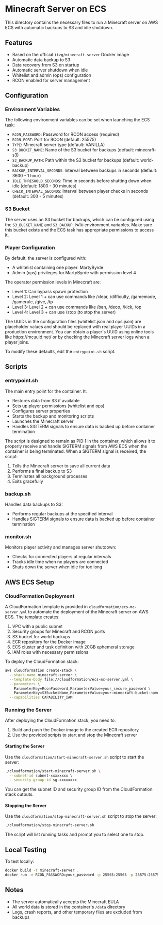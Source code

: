 # Minecraft Server on ECS

This directory contains the necessary files to run a Minecraft server on AWS ECS with automatic backups to S3 and idle shutdown.

## Features

- Based on the official `itzg/minecraft-server` Docker image
- Automatic data backup to S3
- Data recovery from S3 on startup
- Automatic server shutdown when idle
- Whitelist and admin (ops) configuration
- RCON enabled for server management

## Configuration

### Environment Variables

The following environment variables can be set when launching the ECS task:

- `RCON_PASSWORD`: Password for RCON access (required)
- `RCON_PORT`: Port for RCON (default: 25575)
- `TYPE`: Minecraft server type (default: VANILLA)
- `S3_BUCKET_NAME`: Name of the S3 bucket for backups (default: minecraft-s3)
- `S3_BACKUP_PATH`: Path within the S3 bucket for backups (default: world-backup)
- `BACKUP_INTERVAL_SECONDS`: Interval between backups in seconds (default: 3600 - 1 hour)
- `IDLE_THRESHOLD_SECONDS`: Time in seconds before shutting down when idle (default: 1800 - 30 minutes)
- `CHECK_INTERVAL_SECONDS`: Interval between player checks in seconds (default: 300 - 5 minutes)

### S3 Bucket

The server uses an S3 bucket for backups, which can be configured using the `S3_BUCKET_NAME` and `S3_BACKUP_PATH` environment variables. Make sure this bucket exists and the ECS task has appropriate permissions to access it.

### Player Configuration

By default, the server is configured with:
- A whitelist containing one player: MartyByrde
- Admin (ops) privileges for MartyByrde with permission level 4

The operator permission levels in Minecraft are:
- Level 1: Can bypass spawn protection
- Level 2: Level 1 + can use commands like /clear, /difficulty, /gamemode, /gamerule, /give, /tp
- Level 3: Level 2 + can use commands like /ban, /deop, /kick, /op
- Level 4: Level 3 + can use /stop (to stop the server)

The UUIDs in the configuration files (whitelist.json and ops.json) are placeholder values and should be replaced with real player UUIDs in a production environment. You can obtain a player's UUID using online tools like https://mcuuid.net/ or by checking the Minecraft server logs when a player joins.

To modify these defaults, edit the `entrypoint.sh` script.

## Scripts

### entrypoint.sh

The main entry point for the container. It:
- Restores data from S3 if available
- Sets up player permissions (whitelist and ops)
- Configures server properties
- Starts the backup and monitoring scripts
- Launches the Minecraft server
- Handles SIGTERM signals to ensure data is backed up before container termination

The script is designed to remain as PID 1 in the container, which allows it to properly receive and handle SIGTERM signals from AWS ECS when the container is being terminated. When a SIGTERM signal is received, the script:
1. Tells the Minecraft server to save all current data
2. Performs a final backup to S3
3. Terminates all background processes
4. Exits gracefully

### backup.sh

Handles data backups to S3:
- Performs regular backups at the specified interval
- Handles SIGTERM signals to ensure data is backed up before container termination

### monitor.sh

Monitors player activity and manages server shutdown:
- Checks for connected players at regular intervals
- Tracks idle time when no players are connected
- Shuts down the server when idle for too long

## AWS ECS Setup

### CloudFormation Deployment

A CloudFormation template is provided in `cloudformation/ecs-mc-server.yml` to automate the deployment of the Minecraft server on AWS ECS. The template creates:

1. VPC with a public subnet
2. Security groups for Minecraft and RCON ports
3. S3 bucket for world backups
4. ECR repository for the Docker image
5. ECS cluster and task definition with 20GB ephemeral storage
6. IAM roles with necessary permissions

To deploy the CloudFormation stack:

```bash
aws cloudformation create-stack \
  --stack-name minecraft-server \
  --template-body file://cloudformation/ecs-mc-server.yml \
  --parameters \
    ParameterKey=RconPassword,ParameterValue=your_secure_password \
    ParameterKey=S3BucketName,ParameterValue=your-minecraft-bucket-name \
  --capabilities CAPABILITY_IAM
```

### Running the Server

After deploying the CloudFormation stack, you need to:

1. Build and push the Docker image to the created ECR repository
2. Use the provided scripts to start and stop the Minecraft server

#### Starting the Server

Use the `cloudformation/start-minecraft-server.sh` script to start the server:

```bash
./cloudformation/start-minecraft-server.sh \
  --subnet-id subnet-xxxxxxxx \
  --security-group-id sg-xxxxxxxx
```

You can get the subnet ID and security group ID from the CloudFormation stack outputs.

#### Stopping the Server

Use the `cloudformation/stop-minecraft-server.sh` script to stop the server:

```bash
./cloudformation/stop-minecraft-server.sh
```

The script will list running tasks and prompt you to select one to stop.

## Local Testing

To test locally:

```bash
docker build -t minecraft-server .
docker run -e RCON_PASSWORD=your_password -p 25565:25565 -p 25575:25575 minecraft-server
```

## Notes

- The server automatically accepts the Minecraft EULA
- All world data is stored in the container's `/data` directory
- Logs, crash reports, and other temporary files are excluded from backups

